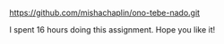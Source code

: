 https://github.com/mishachaplin/ono-tebe-nado.git

I spent 16 hours doing this assignment. Hope you like it!